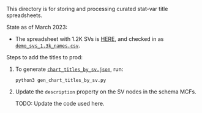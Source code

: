 This directory is for storing and processing curated stat-var title spreadsheets.

State as of March 2023:

* The spreadsheet with 1.2K SVs is [HERE](https://docs.google.com/spreadsheets/d/1lmNAnqECpcvkuOlIkdo50Ve1KAalOoyP_lUlOuLmIAU/edit#gid=817471184),
   and checked in as [`demo_svs_1.3k_names.csv`](demo_svs_1.3k_names.csv).

Steps to add the titles to prod:

1. To generate [`chart_titles_by_sv.json`](../../../server/config/nl_page/chart_titles_by_sv.json), run:

   ```
   python3 gen_chart_titles_by_sv.py
   ```

2. Update the `description` property on the SV nodes in the schema MCFs.

   TODO: Update the code used here.
